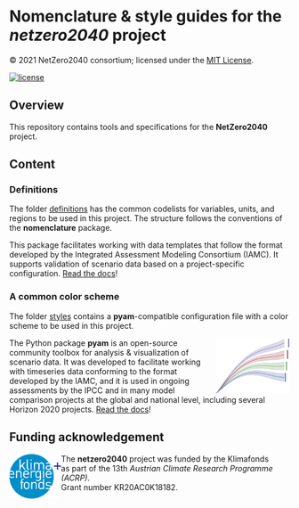 # Nomenclature & style guides for the *netzero2040* project

© 2021 NetZero2040 consortium; licensed under the [MIT License](LICENSE).

[![license](https://img.shields.io/github/license/NetZero2040/NetZero2040)](https://github.com/NetZero2040/NetZero2040/blob/main/LICENSE)

## Overview

This repository contains tools and specifications for the **NetZero2040** project.

## Content

### Definitions

The folder [definitions](definitions) has the common codelists for variables, units,
and regions to be used in this project.
The structure follows the conventions of the **nomenclature** package.

This package facilitates working with data templates that follow the
format developed by the Integrated Assessment Modeling Consortium (IAMC).
It supports validation of scenario data based on a project-specific configuration.
[Read the docs](https://nomenclature-iamc.readthedocs.io)!

### A common color scheme

The folder [styles](styles) contains a **pyam**-compatible configuration file
with a color scheme to be used in this project.

<img src="https://github.com/IAMconsortium/pyam/blob/main/doc/logos/pyam-logo.png" width="133" height="100" align="right" alt="pyam logo" />

The Python package **pyam** is an open-source community toolbox
for analysis & visualization of scenario data.
It was developed to facilitate working with timeseries data
conforming to the format developed by the IAMC,
and it is used in ongoing assessments by the IPCC and in many model comparison
projects at the global and national level, including several Horizon 2020 projects.
[Read the docs](https://pyam-iamc.readthedocs.io)!

## Funding acknowledgement

<img src="./_static/klimafonds_logo.svg" height="80" align="left" alt="Klima- und Energiefonds" />

The **netzero2040** project was funded by the Klimafonds  
as part of the 13th *Austrian Climate Research Programme (ACRP)*.  
Grant number KR20AC0K18182.

